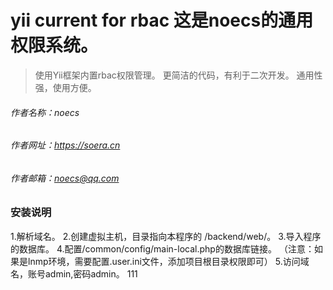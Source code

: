 # yii current for rbac 这是noecs的通用权限系统。
> 使用Yii框架内置rbac权限管理。
> 更简洁的代码，有利于二次开发。
> 通用性强，使用方便。

###### 作者名称：noecs
###### 作者网址：https://soera.cn
###### 作者邮箱：noecs@qq.com

### 安装说明
1.解析域名。
2.创建虚拟主机，目录指向本程序的 /backend/web/。
3.导入程序的数据库。
4.配置/common/config/main-local.php的数据库链接。
（注意：如果是lnmp环境，需要配置.user.ini文件，添加项目根目录权限即可）
5.访问域名，账号admin,密码admin。
111